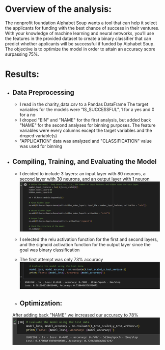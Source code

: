 # Overview of the analysis:
The nonprofit foundation Alphabet Soup wants a tool that can help it select the applicants for funding with the best chance of success in their ventures. With your knowledge of machine learning and neural networks, you’ll use the features in the provided dataset to create a binary classifier that can predict whether applicants will be successful if funded by Alphabet Soup.
The objective is to optimize the model in order to attain an accuracy score surpassing 75%.


# Results:
- ## Data Preprocessing
    - I read in the charity_data.csv to a Pandas DataFrame
        The target variables for the models were  “IS_SUCCESSFUL”, 1 for a yes and 0 for a no
    - I droped "EIN" and "NAME" for the first analysis, but added back "NAME" for the second analyses for binning purposes. The feature variables were every columns except the target variables and
        the droped variable(s)
    -  "APPLICATION" data was analyzed and "CLASSIFICATION" value was used for binning   
    


- ## Compiling, Training, and Evaluating the Model
    - I decided to include 3 layers: an input layer with 80 neurons, a second layer with 30 neurons, and an output layer with 1 neuron
    ![Alt text](https://github.com/sanjchip/deep-learning-challenge/blob/main/Resources/define%20the%20model.png?raw=true)

    - I selected the relu activation function for the first and second layers, and the sigmoid activation function for the output layer since the goal was binary classification

    - The first attempt was only 73% accuracy 
    ![Alt text](https://github.com/sanjchip/deep-learning-challenge/blob/main/Resources/first%20attempt.png?raw=true)

    - ## Optimization:
    After adding back "NAME" we increased our accuracy to 78%
    ![Alt text](https://github.com/sanjchip/deep-learning-challenge/blob/main/Resources/second%20attempt.png?raw=true)